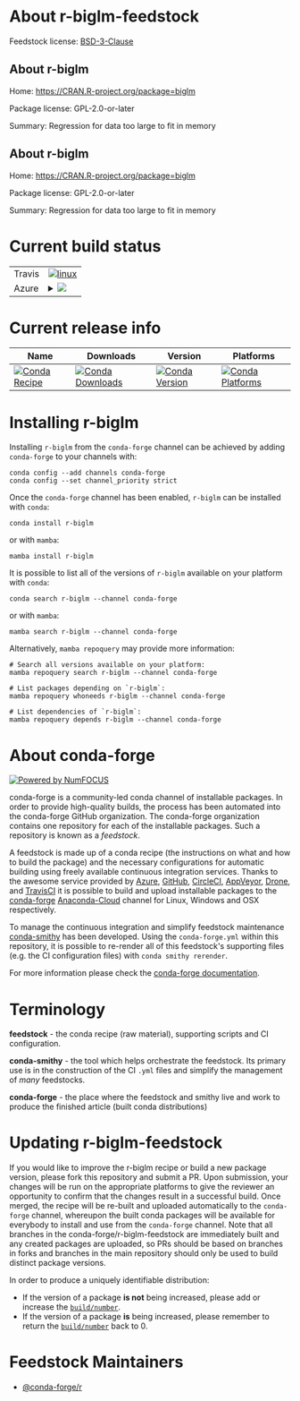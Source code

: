 About r-biglm-feedstock
=======================

Feedstock license: [BSD-3-Clause](https://github.com/conda-forge/r-biglm-feedstock/blob/main/LICENSE.txt)


About r-biglm
-------------

Home: https://CRAN.R-project.org/package=biglm

Package license: GPL-2.0-or-later

Summary: Regression for data too large to fit in memory

About r-biglm
-------------

Home: https://CRAN.R-project.org/package=biglm

Package license: GPL-2.0-or-later

Summary: Regression for data too large to fit in memory

Current build status
====================


<table><tr>
    <td>Travis</td>
    <td>
      <a href="https://app.travis-ci.com/conda-forge/r-biglm-feedstock">
        <img alt="linux" src="https://img.shields.io/travis/com/conda-forge/r-biglm-feedstock/main.svg?label=Linux">
      </a>
    </td>
  </tr>
    
  <tr>
    <td>Azure</td>
    <td>
      <details>
        <summary>
          <a href="https://dev.azure.com/conda-forge/feedstock-builds/_build/latest?definitionId=998&branchName=main">
            <img src="https://dev.azure.com/conda-forge/feedstock-builds/_apis/build/status/r-biglm-feedstock?branchName=main">
          </a>
        </summary>
        <table>
          <thead><tr><th>Variant</th><th>Status</th></tr></thead>
          <tbody><tr>
              <td>linux_64_r_base4.2</td>
              <td>
                <a href="https://dev.azure.com/conda-forge/feedstock-builds/_build/latest?definitionId=998&branchName=main">
                  <img src="https://dev.azure.com/conda-forge/feedstock-builds/_apis/build/status/r-biglm-feedstock?branchName=main&jobName=linux&configuration=linux%20linux_64_r_base4.2" alt="variant">
                </a>
              </td>
            </tr><tr>
              <td>linux_64_r_base4.3</td>
              <td>
                <a href="https://dev.azure.com/conda-forge/feedstock-builds/_build/latest?definitionId=998&branchName=main">
                  <img src="https://dev.azure.com/conda-forge/feedstock-builds/_apis/build/status/r-biglm-feedstock?branchName=main&jobName=linux&configuration=linux%20linux_64_r_base4.3" alt="variant">
                </a>
              </td>
            </tr><tr>
              <td>linux_aarch64_r_base4.2</td>
              <td>
                <a href="https://dev.azure.com/conda-forge/feedstock-builds/_build/latest?definitionId=998&branchName=main">
                  <img src="https://dev.azure.com/conda-forge/feedstock-builds/_apis/build/status/r-biglm-feedstock?branchName=main&jobName=linux&configuration=linux%20linux_aarch64_r_base4.2" alt="variant">
                </a>
              </td>
            </tr><tr>
              <td>linux_aarch64_r_base4.3</td>
              <td>
                <a href="https://dev.azure.com/conda-forge/feedstock-builds/_build/latest?definitionId=998&branchName=main">
                  <img src="https://dev.azure.com/conda-forge/feedstock-builds/_apis/build/status/r-biglm-feedstock?branchName=main&jobName=linux&configuration=linux%20linux_aarch64_r_base4.3" alt="variant">
                </a>
              </td>
            </tr><tr>
              <td>linux_ppc64le_r_base4.2</td>
              <td>
                <a href="https://dev.azure.com/conda-forge/feedstock-builds/_build/latest?definitionId=998&branchName=main">
                  <img src="https://dev.azure.com/conda-forge/feedstock-builds/_apis/build/status/r-biglm-feedstock?branchName=main&jobName=linux&configuration=linux%20linux_ppc64le_r_base4.2" alt="variant">
                </a>
              </td>
            </tr><tr>
              <td>linux_ppc64le_r_base4.3</td>
              <td>
                <a href="https://dev.azure.com/conda-forge/feedstock-builds/_build/latest?definitionId=998&branchName=main">
                  <img src="https://dev.azure.com/conda-forge/feedstock-builds/_apis/build/status/r-biglm-feedstock?branchName=main&jobName=linux&configuration=linux%20linux_ppc64le_r_base4.3" alt="variant">
                </a>
              </td>
            </tr><tr>
              <td>osx_64_r_base4.2</td>
              <td>
                <a href="https://dev.azure.com/conda-forge/feedstock-builds/_build/latest?definitionId=998&branchName=main">
                  <img src="https://dev.azure.com/conda-forge/feedstock-builds/_apis/build/status/r-biglm-feedstock?branchName=main&jobName=osx&configuration=osx%20osx_64_r_base4.2" alt="variant">
                </a>
              </td>
            </tr><tr>
              <td>osx_64_r_base4.3</td>
              <td>
                <a href="https://dev.azure.com/conda-forge/feedstock-builds/_build/latest?definitionId=998&branchName=main">
                  <img src="https://dev.azure.com/conda-forge/feedstock-builds/_apis/build/status/r-biglm-feedstock?branchName=main&jobName=osx&configuration=osx%20osx_64_r_base4.3" alt="variant">
                </a>
              </td>
            </tr><tr>
              <td>win_64</td>
              <td>
                <a href="https://dev.azure.com/conda-forge/feedstock-builds/_build/latest?definitionId=998&branchName=main">
                  <img src="https://dev.azure.com/conda-forge/feedstock-builds/_apis/build/status/r-biglm-feedstock?branchName=main&jobName=win&configuration=win%20win_64_" alt="variant">
                </a>
              </td>
            </tr>
          </tbody>
        </table>
      </details>
    </td>
  </tr>
</table>

Current release info
====================

| Name | Downloads | Version | Platforms |
| --- | --- | --- | --- |
| [![Conda Recipe](https://img.shields.io/badge/recipe-r--biglm-green.svg)](https://anaconda.org/conda-forge/r-biglm) | [![Conda Downloads](https://img.shields.io/conda/dn/conda-forge/r-biglm.svg)](https://anaconda.org/conda-forge/r-biglm) | [![Conda Version](https://img.shields.io/conda/vn/conda-forge/r-biglm.svg)](https://anaconda.org/conda-forge/r-biglm) | [![Conda Platforms](https://img.shields.io/conda/pn/conda-forge/r-biglm.svg)](https://anaconda.org/conda-forge/r-biglm) |

Installing r-biglm
==================

Installing `r-biglm` from the `conda-forge` channel can be achieved by adding `conda-forge` to your channels with:

```
conda config --add channels conda-forge
conda config --set channel_priority strict
```

Once the `conda-forge` channel has been enabled, `r-biglm` can be installed with `conda`:

```
conda install r-biglm
```

or with `mamba`:

```
mamba install r-biglm
```

It is possible to list all of the versions of `r-biglm` available on your platform with `conda`:

```
conda search r-biglm --channel conda-forge
```

or with `mamba`:

```
mamba search r-biglm --channel conda-forge
```

Alternatively, `mamba repoquery` may provide more information:

```
# Search all versions available on your platform:
mamba repoquery search r-biglm --channel conda-forge

# List packages depending on `r-biglm`:
mamba repoquery whoneeds r-biglm --channel conda-forge

# List dependencies of `r-biglm`:
mamba repoquery depends r-biglm --channel conda-forge
```


About conda-forge
=================

[![Powered by
NumFOCUS](https://img.shields.io/badge/powered%20by-NumFOCUS-orange.svg?style=flat&colorA=E1523D&colorB=007D8A)](https://numfocus.org)

conda-forge is a community-led conda channel of installable packages.
In order to provide high-quality builds, the process has been automated into the
conda-forge GitHub organization. The conda-forge organization contains one repository
for each of the installable packages. Such a repository is known as a *feedstock*.

A feedstock is made up of a conda recipe (the instructions on what and how to build
the package) and the necessary configurations for automatic building using freely
available continuous integration services. Thanks to the awesome service provided by
[Azure](https://azure.microsoft.com/en-us/services/devops/), [GitHub](https://github.com/),
[CircleCI](https://circleci.com/), [AppVeyor](https://www.appveyor.com/),
[Drone](https://cloud.drone.io/welcome), and [TravisCI](https://travis-ci.com/)
it is possible to build and upload installable packages to the
[conda-forge](https://anaconda.org/conda-forge) [Anaconda-Cloud](https://anaconda.org/)
channel for Linux, Windows and OSX respectively.

To manage the continuous integration and simplify feedstock maintenance
[conda-smithy](https://github.com/conda-forge/conda-smithy) has been developed.
Using the ``conda-forge.yml`` within this repository, it is possible to re-render all of
this feedstock's supporting files (e.g. the CI configuration files) with ``conda smithy rerender``.

For more information please check the [conda-forge documentation](https://conda-forge.org/docs/).

Terminology
===========

**feedstock** - the conda recipe (raw material), supporting scripts and CI configuration.

**conda-smithy** - the tool which helps orchestrate the feedstock.
                   Its primary use is in the construction of the CI ``.yml`` files
                   and simplify the management of *many* feedstocks.

**conda-forge** - the place where the feedstock and smithy live and work to
                  produce the finished article (built conda distributions)


Updating r-biglm-feedstock
==========================

If you would like to improve the r-biglm recipe or build a new
package version, please fork this repository and submit a PR. Upon submission,
your changes will be run on the appropriate platforms to give the reviewer an
opportunity to confirm that the changes result in a successful build. Once
merged, the recipe will be re-built and uploaded automatically to the
`conda-forge` channel, whereupon the built conda packages will be available for
everybody to install and use from the `conda-forge` channel.
Note that all branches in the conda-forge/r-biglm-feedstock are
immediately built and any created packages are uploaded, so PRs should be based
on branches in forks and branches in the main repository should only be used to
build distinct package versions.

In order to produce a uniquely identifiable distribution:
 * If the version of a package **is not** being increased, please add or increase
   the [``build/number``](https://docs.conda.io/projects/conda-build/en/latest/resources/define-metadata.html#build-number-and-string).
 * If the version of a package **is** being increased, please remember to return
   the [``build/number``](https://docs.conda.io/projects/conda-build/en/latest/resources/define-metadata.html#build-number-and-string)
   back to 0.

Feedstock Maintainers
=====================

* [@conda-forge/r](https://github.com/conda-forge/r/)

